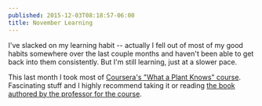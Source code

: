```yaml
---
published: 2015-12-03T08:18:57-06:00
title: November Learning
---
```

I've slacked on my learning habit -- actually I fell out of most of my good habits somewhere over the last couple months and haven't been able to get back into them consistently. But I'm still learning, just at a slower pace.

This last month I took most of [Coursera's "What a Plant Knows" course](https://www.coursera.org/course/plantknows). Fascinating stuff and I highly recommend taking it or reading [the book authored by the professor for the course](https://itun.es/us/gt3SD.l).